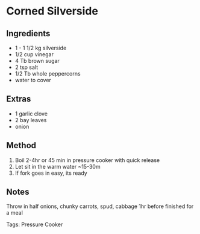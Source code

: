 # Corned Silverside

## Ingredients

* 1 - 1 1/2 kg silverside
* 1/2 cup vinegar
* 4 Tb brown sugar
* 2 tsp salt
* 1/2 Tb whole peppercorns
* water to cover

## Extras

* 1 garlic clove
* 2 bay leaves
* onion


## Method

1. Boil 2-4hr or 45 min in pressure cooker with quick release
2. Let sit in the warm water ~15-30m
3. If fork goes in easy, its ready

## Notes

Throw in half onions, chunky carrots, spud, cabbage 1hr before finished for a meal

Tags: Pressure Cooker
